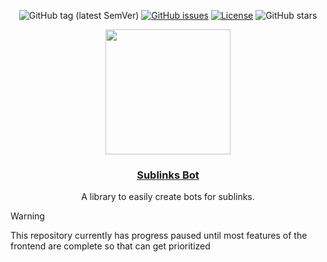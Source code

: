 <div align="center">
  
![GitHub tag (latest SemVer)](https://img.shields.io/github/release/sublinks/sublinks-bot.svg?style=for-the-badge)
[![GitHub issues](https://img.shields.io/github/issues-raw/sublinks/sublinks-bot.svg?style=for-the-badge)](https://github.com/sublinks/sublinks-markdown/issues)
[![License](https://img.shields.io/github/license/sublinks/sublinks-bot.svg?style=for-the-badge)](LICENSE)
![GitHub stars](https://img.shields.io/github/stars/sublinks/sublinks-bot.svg?style=for-the-badge)

</div>
<div align="center">
  <img src="https://avatars.githubusercontent.com/u/153321235?s=200&v=4" width=200px height=200px></img>
  <h3 align="center"><a href="">Sublinks Bot</a></h3>
  <p align="center">
    A library to easily create bots for sublinks.
  </p>
</div>

> [!warning]
> This repository currently has progress paused until most features of the frontend are complete so that can get prioritized
